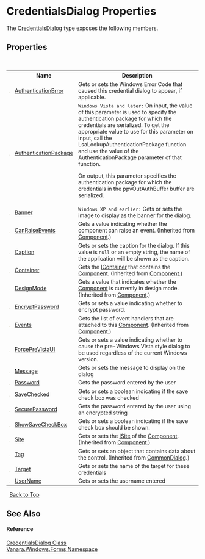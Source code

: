 # CredentialsDialog Properties
 

The <a href="0ea84148-d3ea-46bf-71cf-f527775f6260">CredentialsDialog</a> type exposes the following members.


## Properties
&nbsp;<table><tr><th></th><th>Name</th><th>Description</th></tr><tr><td>![Public property](media/pubproperty.gif "Public property")</td><td><a href="f2fb3459-b520-4d9a-8bdb-be55799c43b6">AuthenticationError</a></td><td>
Gets or sets the Windows Error Code that caused this credential dialog to appear, if applicable.</td></tr><tr><td>![Public property](media/pubproperty.gif "Public property")</td><td><a href="857da87d-bd5f-58b4-1a92-7648cff767f9">AuthenticationPackage</a></td><td>
`Windows Vista and later:` On input, the value of this parameter is used to specify the authentication package for which the credentials are serialized. 
To get the appropriate value to use for this parameter on input, call the LsaLookupAuthenticationPackage function and use the value of the AuthenticationPackage parameter of that function.

On output, this parameter specifies the authentication package for which the credentials in the ppvOutAuthBuffer buffer are serialized.</td></tr><tr><td>![Public property](media/pubproperty.gif "Public property")</td><td><a href="2df39069-0649-2950-cb02-430ef162ab3f">Banner</a></td><td>
`Windows XP and earlier:` Gets or sets the image to display as the banner for the dialog.</td></tr><tr><td>![Protected property](media/protproperty.gif "Protected property")</td><td><a href="http://msdn2.microsoft.com/en-us/library/w2kf6w79" target="_blank">CanRaiseEvents</a></td><td>
Gets a value indicating whether the component can raise an event.
 (Inherited from <a href="http://msdn2.microsoft.com/en-us/library/9wbadbce" target="_blank">Component</a>.)</td></tr><tr><td>![Public property](media/pubproperty.gif "Public property")</td><td><a href="54a6638a-c003-fd49-6be8-6ed9046907d1">Caption</a></td><td>
Gets or sets the caption for the dialog. If this value is `null` or an empty string, the name of the application will be shown as the caption.</td></tr><tr><td>![Public property](media/pubproperty.gif "Public property")</td><td><a href="http://msdn2.microsoft.com/en-us/library/3c1xtx35" target="_blank">Container</a></td><td>
Gets the <a href="http://msdn2.microsoft.com/en-us/library/z7xdfy67" target="_blank">IContainer</a> that contains the <a href="http://msdn2.microsoft.com/en-us/library/9wbadbce" target="_blank">Component</a>.
 (Inherited from <a href="http://msdn2.microsoft.com/en-us/library/9wbadbce" target="_blank">Component</a>.)</td></tr><tr><td>![Protected property](media/protproperty.gif "Protected property")</td><td><a href="http://msdn2.microsoft.com/en-us/library/c58hb4bw" target="_blank">DesignMode</a></td><td>
Gets a value that indicates whether the <a href="http://msdn2.microsoft.com/en-us/library/9wbadbce" target="_blank">Component</a> is currently in design mode.
 (Inherited from <a href="http://msdn2.microsoft.com/en-us/library/9wbadbce" target="_blank">Component</a>.)</td></tr><tr><td>![Public property](media/pubproperty.gif "Public property")</td><td><a href="e2a23f9a-45c9-a39f-c273-f4c7e12e5881">EncryptPassword</a></td><td>
Gets or sets a value indicating whether to encrypt password.</td></tr><tr><td>![Protected property](media/protproperty.gif "Protected property")</td><td><a href="http://msdn2.microsoft.com/en-us/library/xe4ht2sc" target="_blank">Events</a></td><td>
Gets the list of event handlers that are attached to this <a href="http://msdn2.microsoft.com/en-us/library/9wbadbce" target="_blank">Component</a>.
 (Inherited from <a href="http://msdn2.microsoft.com/en-us/library/9wbadbce" target="_blank">Component</a>.)</td></tr><tr><td>![Public property](media/pubproperty.gif "Public property")</td><td><a href="1994eb4f-6db9-ef58-ff69-7a87b596b829">ForcePreVistaUI</a></td><td>
Gets or sets a value indicating whether to cause the pre-Windows Vista style dialog to be used regardless of the current Windows version.</td></tr><tr><td>![Public property](media/pubproperty.gif "Public property")</td><td><a href="18e191f9-f604-e60d-bf00-aec1b250cd6f">Message</a></td><td>
Gets or sets the message to display on the dialog</td></tr><tr><td>![Public property](media/pubproperty.gif "Public property")</td><td><a href="f3fc7899-176e-35b6-24e4-8b298d0d5090">Password</a></td><td>
Gets the password entered by the user</td></tr><tr><td>![Public property](media/pubproperty.gif "Public property")</td><td><a href="a6765411-52ec-2c92-c767-c76efe012421">SaveChecked</a></td><td>
Gets or sets a boolean indicating if the save check box was checked</td></tr><tr><td>![Public property](media/pubproperty.gif "Public property")</td><td><a href="b2ae03d2-39e9-3aaa-63e1-f916200dc1f4">SecurePassword</a></td><td>
Gets the password entered by the user using an encrypted string</td></tr><tr><td>![Public property](media/pubproperty.gif "Public property")</td><td><a href="91dc45d4-dd51-1d01-9b44-aaad2bb9a647">ShowSaveCheckBox</a></td><td>
Gets or sets a boolean indicating if the save check box should be shown.</td></tr><tr><td>![Public property](media/pubproperty.gif "Public property")</td><td><a href="http://msdn2.microsoft.com/en-us/library/1fycyexx" target="_blank">Site</a></td><td>
Gets or sets the <a href="http://msdn2.microsoft.com/en-us/library/bafktt51" target="_blank">ISite</a> of the <a href="http://msdn2.microsoft.com/en-us/library/9wbadbce" target="_blank">Component</a>.
 (Inherited from <a href="http://msdn2.microsoft.com/en-us/library/9wbadbce" target="_blank">Component</a>.)</td></tr><tr><td>![Public property](media/pubproperty.gif "Public property")</td><td><a href="http://msdn2.microsoft.com/en-us/library/49es466b" target="_blank">Tag</a></td><td>
Gets or sets an object that contains data about the control.
 (Inherited from <a href="http://msdn2.microsoft.com/en-us/library/54yt69tx" target="_blank">CommonDialog</a>.)</td></tr><tr><td>![Public property](media/pubproperty.gif "Public property")</td><td><a href="97f5d397-3018-a4f7-4384-a5655f3194d3">Target</a></td><td>
Gets or sets the name of the target for these credentials</td></tr><tr><td>![Public property](media/pubproperty.gif "Public property")</td><td><a href="46a24d91-ccb0-0ced-e10d-39a129862232">UserName</a></td><td>
Gets or sets the username entered</td></tr></table>&nbsp;
<a href="#credentialsdialog-properties">Back to Top</a>

## See Also


#### Reference
<a href="0ea84148-d3ea-46bf-71cf-f527775f6260">CredentialsDialog Class</a><br /><a href="c580cf52-4028-70db-28d0-f9b1abc03861">Vanara.Windows.Forms Namespace</a><br />